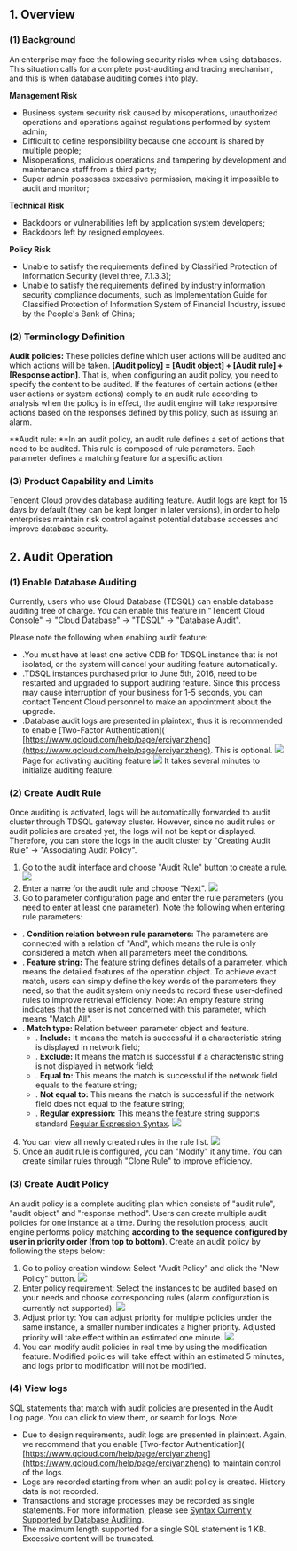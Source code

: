 ## 1. Overview

### (1) Background

An enterprise may face the following security risks when using databases. This situation calls for a complete post-auditing and tracing mechanism, and this is when database auditing comes into play.

**Management Risk**
- Business system security risk caused by misoperations, unauthorized operations and operations against regulations performed by system admin; 
- Difficult to define responsibility because one account is shared by multiple people;
- Misoperations, malicious operations and tampering by development and maintenance staff from a third party; 
- Super admin possesses excessive permission, making it impossible to audit and monitor;


**Technical Risk**
- Backdoors or vulnerabilities left by application system developers; 
- Backdoors left by resigned employees.

**Policy Risk**
- Unable to satisfy the requirements defined by Classified Protection of Information Security (level three, 7.1.3.3);
- Unable to satisfy the requirements defined by industry information security compliance documents, such as Implementation Guide for Classified Protection of Information System of Financial Industry, issued by the People's Bank of China;
### (2) Terminology Definition

**Audit policies:** These policies define which user actions will be audited and which actions will be taken. **[Audit policy] = [Audit object] + [Audit rule] + [Response action]**. That is, when configuring an audit policy, you need to specify the content to be audited. If the features of certain actions (either user actions or system actions) comply to an audit rule according to analysis when the policy is in effect, the audit engine will take responsive actions based on the responses defined by this policy, such as issuing an alarm.

**Audit rule: **In an audit policy, an audit rule defines a set of actions that need to be audited. This rule is composed of rule parameters. Each parameter defines a matching feature for a specific action.

### (3) Product Capability and Limits

Tencent Cloud provides database auditing feature. Audit logs are kept for 15 days by default (they can be kept longer in later versions), in order to help enterprises maintain risk control against potential database accesses and improve database security.

## 2. Audit Operation

### (1) Enable Database Auditing

Currently, users who use Cloud Database (TDSQL) can enable database auditing free of charge. You can enable this feature in "Tencent Cloud Console" -> "Cloud Database" -> "TDSQL" -> "Database Audit".

Please note the following when enabling audit feature:

- .You must have at least one active CDB for TDSQL instance that is not isolated, or the system will cancel your auditing feature automatically.
- .TDSQL instances purchased prior to June 5th, 2016, need to be restarted and upgraded to support auditing feature. Since this process may cause interruption of your business for 1-5 seconds, you can contact Tencent Cloud personnel to make an appointment about the upgrade.
- .Database audit logs are presented in plaintext, thus it is recommended to enable [Two-Factor Authentication]( [https://www.qcloud.com/help/page/erciyanzheng](https://www.qcloud.com/help/page/erciyanzheng). This is optional.
![](//mccdn.qcloud.com/static/img/89e47d9466f5d5b2db1d9e6602eb94b7/image.png)
Page for activating auditing feature
![](//mccdn.qcloud.com/static/img/ac6fc0157833324ac398228c1a1415f0/image.png)
It takes several minutes to initialize auditing feature.

### (2) Create Audit Rule

Once auditing is activated, logs will be automatically forwarded to audit cluster through TDSQL gateway cluster. However, since no audit rules or audit policies are created yet, the logs will not be kept or displayed. Therefore, you can store the logs in the audit cluster by "Creating Audit Rule" -> "Associating Audit Policy".

1. Go to the audit interface and choose "Audit Rule" button to create a rule.
![](//mccdn.qcloud.com/static/img/10ee0d0b0eb5a49887df8419daee306d/image.png)
2. Enter a name for the audit rule and choose "Next".
![](//mccdn.qcloud.com/static/img/a5c1d8e4de3ca3c8e0b491372efc1644/image.png)
3. Go to parameter configuration page and enter the rule parameters (you need to enter at least one parameter).
Note the following when entering rule parameters:
- . **Condition relation between rule parameters:** The parameters are connected with a relation of "And", which means the rule is only considered a match when all parameters meet the conditions.
- . **Feature string:** The feature string defines details of a parameter, which means the detailed features of the operation object. To achieve exact match, users can simply define the key words of the parameters they need, so that the audit system only needs to record these user-defined rules to improve retrieval efficiency. Note: An empty feature string indicates that the user is not concerned with this parameter, which means "Match All".
- . **Match type:** Relation between parameter object and feature.
  - . **Include:** It means the match is successful if a characteristic string is displayed in network field;
  - . **Exclude:** It means the match is successful if a characteristic string is not displayed in network field;
  - . **Equal to:** This means the match is successful if the network field equals to the feature string;
  - . **Not equal to:** This means the match is successful if the network field does not equal to the feature string;
  - . **Regular expression:** This means the feature string supports standard [Regular Expression Syntax](https://zh.wikipedia.org/wiki/%E6%AD%A3%E5%88%99%E8%A1%A8%E8%BE%BE%E5%BC%8F).
![](//mccdn.qcloud.com/static/img/241c4669c908d346b7a2cd16632d8cf1/image.png)
4. You can view all newly created rules in the rule list.
![](//mccdn.qcloud.com/static/img/4f6a7744d82875b836ed3d2e4283e0bc/image.png)
5. Once an audit rule is configured, you can "Modify" it any time. You can create similar rules through "Clone Rule" to improve efficiency.

### (3) Create Audit Policy

An audit policy is a complete auditing plan which consists of "audit rule", "audit object" and "response method". Users can create multiple audit policies for one instance at a time. During the resolution process, audit engine performs policy matching **according to the sequence configured by user in priority order (from top to bottom)**. Create an audit policy by following the steps below:
1. Go to policy creation window: Select "Audit Policy" and click the "New Policy" button.
![](//mccdn.qcloud.com/static/img/a5711897868ec47f9fcdcc1d8f95ed9c/image.png)
2. Enter policy requirement: Select the instances to be audited based on your needs and choose corresponding rules (alarm configuration is currently not supported).
![](//mccdn.qcloud.com/static/img/5ee47ce0b915dfabb76c4ec071cc2fdf/image.png)
3. Adjust priority: You can adjust priority for multiple policies under the same instance, a smaller number indicates a higher priority. Adjusted priority will take effect within an estimated one minute.
![](//mccdn.qcloud.com/static/img/9a0cf48a91f9cab02344a08ad9eb2333/image.png)
  4. You can modify audit policies in real time by using the modification feature. Modified policies will take effect within an estimated 5 minutes, and logs prior to modification will not be modified.

### (4) View logs

SQL statements that match with audit policies are presented in the Audit Log page. You can click to view them, or search for logs. Note:

- Due to design requirements, audit logs are presented in plaintext. Again, we recommend that you enable [Two-factor Authentication]( [https://www.qcloud.com/help/page/erciyanzheng](https://www.qcloud.com/help/page/erciyanzheng) to maintain control of the logs.
- Logs are recorded starting from when an audit policy is created. History data is not recorded.
- Transactions and storage processes may be recorded as single statements. For more information, please see [Syntax Currently Supported by Database Auditing](https://www.qcloud.com/doc/product/237/4847).
- The maximum length supported for a single SQL statement is 1 KB. Excessive content will be truncated.
